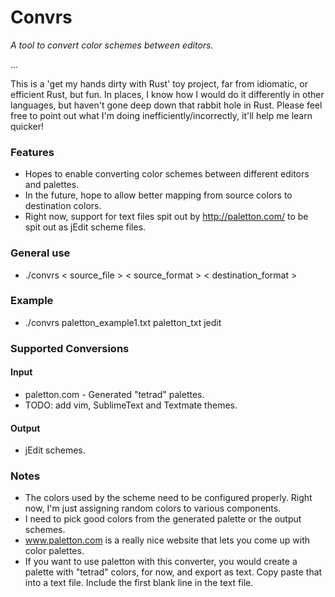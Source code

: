 # Convrs

*A tool to convert color schemes between editors.*

...

This is a 'get my hands dirty with Rust' toy project, far from idiomatic, or efficient Rust, but fun. In places, I know how I would do it differently in other languages, but haven't gone deep down that rabbit hole in Rust. Please feel free to point out what I'm doing inefficiently/incorrectly, it'll help me learn quicker!


### Features

- Hopes to enable converting color schemes between different editors and palettes.
- In the future, hope to allow better mapping from source colors to destination colors.
- Right now, support for text files spit out by http://paletton.com/ to be spit out as jEdit scheme files.

### General use

- ./convrs < source_file > < source_format > < destination_format >

### Example

- ./convrs paletton_example1.txt paletton_txt jedit

### Supported Conversions

#### Input

- paletton.com - Generated "tetrad" palettes.
- TODO: add vim, SublimeText and Textmate themes.

#### Output

- jEdit schemes.

### Notes

- The colors used by the scheme need to be configured properly. Right now, I'm just assigning random colors to various components.
- I need to pick good colors from the generated palette or the output schemes.
- www.paletton.com is a really nice website that lets you come up with color palettes.
- If you want to use paletton with this converter, you would create a palette with "tetrad" colors, for now, and export as text. Copy paste
  that into a text file. Include the first blank line in the text file.